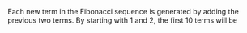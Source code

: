 Each new term in the Fibonacci sequence is generated by adding the previous two terms. By starting with 1 and 2, the first 10 terms will be
